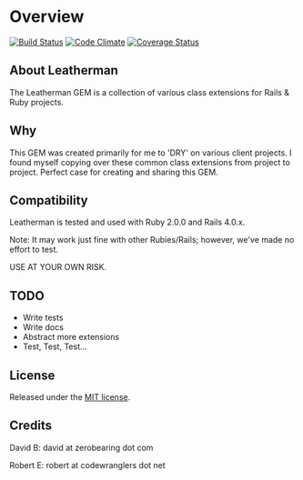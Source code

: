 Overview
========

[![Build Status](https://secure.travis-ci.org/zerobearing2/leatherman.png)](http://travis-ci.org/zerobearing2/leatherman)
[![Code Climate](https://codeclimate.com/badge.png)](https://codeclimate.com/github/zerobearing2/leatherman)
[![Coverage Status](https://coveralls.io/repos/zerobearing2/leatherman/badge.png?branch=v2)](https://coveralls.io/r/zerobearing2/leatherman)

About Leatherman
-------------

The Leatherman GEM is a collection of various class extensions for Rails & Ruby projects.

Why
-------------

This GEM was created primarily for me to 'DRY' on various client projects. I found myself copying over
these common class extensions from project to project. Perfect case for creating and sharing this GEM.

Compatibility
-------------

Leatherman is tested and used with Ruby 2.0.0 and Rails 4.0.x.

Note: It may work just fine with other Rubies/Rails; however, we've made no effort to test.

USE AT YOUR OWN RISK.

TODO
-------------

* Write tests
* Write docs
* Abstract more extensions
* Test, Test, Test...

License
-------

Released under the [MIT license](http://www.opensource.org/licenses/mit-license.php).


Credits
-------

David B: david at zerobearing dot com

Robert E: robert at codewranglers dot net
